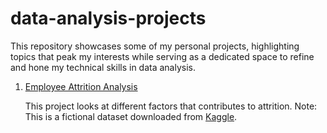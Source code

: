 # data-analysis-projects

This repository showcases some of my personal projects, highlighting topics that peak my interests while serving as a dedicated space to refine and hone my technical skills in data analysis.


1. [Employee Attrition Analysis](Employee%20Attrition%20Analysis.ipynb)

    This project looks at different factors that contributes to attrition. Note: This is a fictional dataset downloaded from [Kaggle](https://www.kaggle.com/code/faressayah/ibm-hr-analytics-employee-attrition-performance). 


